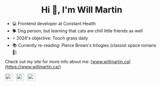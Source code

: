 <h1 align="center">Hi 👋, I'm Will Martin</h1>

- 💻 Frontend developer at Constant Health 
- 🐕 Dog person, but learning that cats are chill little friends as well
- ⭐ 2024's objective: Touch grass daily
- 📚 Currently re-reading: 	Pierce Brown's trilogies (classist space romans🤘)

Check out my site for more info about me: [www.willmartin.ca](https://www.willmartin.ca/)

 <p align='left'>
   <a href="https://www.linkedin.com/in/will-martin-a1890b184/" target="_blank"><img height="25" src="https://raw.githubusercontent.com/UjwalKandi/UjwalKandi/changes-to-readme/svg/linkedin%20rect.svg"></a>&nbsp;&nbsp;
 <a href="https://twitter.com/willjmartin" target="_blank"><img height="25" src="https://raw.githubusercontent.com/UjwalKandi/UjwalKandi/changes-to-readme/svg/twitter%20rect.svg"></a>&nbsp;&nbsp;
 <a href="https://github.com/wjkmartin" target="_blank"><img height="25" src="https://raw.githubusercontent.com/UjwalKandi/UjwalKandi/changes-to-readme/svg/github%20rect.svg"></a>&nbsp;&nbsp;
 
 </p>
